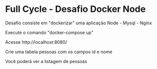 # Full Cycle - Desafio Docker Node

Desafio consiste em "dockerizar" uma aplicação Node - Mysql - Nginx

Execute o comando "docker-compose up"

Acesse http://localhost:8080/

Crie uma tabela pessoas com os campos id e nome

Você poderá ver a listagem de pessoas
